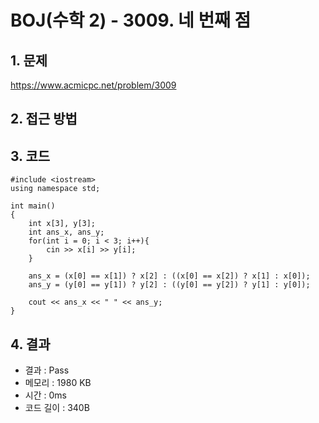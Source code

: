 # BOJ(수학 2) - 3009. 네 번째 점

## 1. 문제  
https://www.acmicpc.net/problem/3009
## 2. 접근 방법  

## 3. 코드  
```
#include <iostream>
using namespace std;

int main()
{
    int x[3], y[3];
    int ans_x, ans_y;
	for(int i = 0; i < 3; i++){
        cin >> x[i] >> y[i];
    } 
    
    ans_x = (x[0] == x[1]) ? x[2] : ((x[0] == x[2]) ? x[1] : x[0]);
    ans_y = (y[0] == y[1]) ? y[2] : ((y[0] == y[2]) ? y[1] : y[0]);

    cout << ans_x << " " << ans_y;
}
```
## 4. 결과
- 결과 : Pass
- 메모리 : 1980 KB
- 시간 : 0ms
- 코드 길이 : 340B